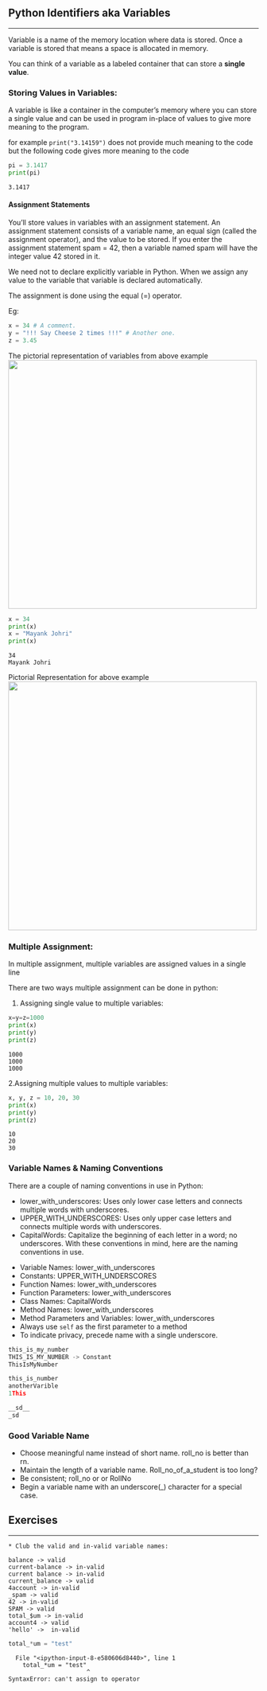 
## Python Identifiers aka Variables
----
Variable is a name of the memory location where data is stored. Once a variable is stored that means a space is allocated in memory.

You can think of a variable as a labeled container that can store a **single value**.

### Storing Values in Variables:

A variable is like a container in the computer’s memory where you can store a single value and can be used in program in-place of values to give more meaning to the program.

for example `print("3.14159")` does not provide much meaning to the code but the following code gives more meaning to the code


```python
pi = 3.1417
print(pi)
```

    3.1417
    

#### Assignment Statements
You’ll store values in variables with an assignment statement. An assignment statement consists of a variable name, an equal sign (called the assignment operator), and the value to be stored. If you enter the assignment statement spam = 42, then a variable named spam will have the integer value 42 stored in it.

We need not to declare explicitly variable in Python. When we assign any value to the variable that variable is declared automatically.

The assignment is done using the equal (=) operator.

Eg:


```python
x = 34 # A comment.
y = "!!! Say Cheese 2 times !!!" # Another one.
z = 3.45
```

The pictorial representation of variables from above example
<img src="files/variables_1.png" width="500">


```python
x = 34
print(x)
x = "Mayank Johri"
print(x)
```

    34
    Mayank Johri
    

Pictorial Representation for above example
<img src="files/variables_2.png" width="500">

### Multiple Assignment:
In multiple assignment, multiple variables are assigned values in a single line 

There are two ways multiple assignment can be done in python:

1. Assigning single value to multiple variables:


```python
x=y=z=1000  
print(x)  
print(y) 
print(z)  
```

    1000
    1000
    1000
    

2.Assigning multiple values to multiple variables:


```python
x, y, z = 10, 20, 30
print(x)  
print(y) 
print(z)  
```

    10
    20
    30
    

### Variable Names & Naming Conventions

There are a couple of naming conventions in use in Python:
- lower_with_underscores: Uses only lower case letters and connects multiple words with underscores.
- UPPER_WITH_UNDERSCORES: Uses only upper case letters and connects multiple words with underscores.
- CapitalWords: Capitalize the beginning of each letter in a word; no underscores. With these conventions in mind, here are the naming conventions in use.

* Variable Names: lower_with_underscores
* Constants: UPPER_WITH_UNDERSCORES
* Function Names: lower_with_underscores
* Function Parameters: lower_with_underscores
* Class Names: CapitalWords
* Method Names: lower_with_underscores
* Method Parameters and Variables: lower_with_underscores
* Always use `self` as the first parameter to a method
* To indicate privacy, precede name with a single underscore.



```python
this_is_my_number 
THIS_IS_MY_NUMBER -> Constant 
ThisIsMyNumber

this_is_number 
anotherVarible
1This

__sd__
_sd
```

### Good Variable Name

- Choose meaningful name instead of short name. roll_no is better than rn.
- Maintain the length of a variable name. Roll_no_of_a_student is too long?
- Be consistent; roll_no or or RollNo
- Begin a variable name with an underscore(_) character for a special case.


## Exercises
----
```text
* Club the valid and in-valid variable names: 

balance -> valid 
current-balance -> in-valid
current balance -> in-valid
current_balance -> valid
4account -> in-valid 
_spam -> valid 
42 -> in-valid
SPAM -> valid
total_$um -> in-valid
account4 -> valid
'hello' ->  in-valid
```


```python
total_*um = "test"
```


      File "<ipython-input-8-e580606d8440>", line 1
        total_*um = "test"
                          ^
    SyntaxError: can't assign to operator
    

